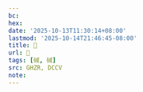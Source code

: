 ```yaml
---
bc:
hex:
date: '2025-10-13T11:30:14+08:00'
lastmod: '2025-10-14T21:46:45-08:00'
title: 󰤾
url: 󰤾
tags: [䂸, 䂸]
src: GHZR, DCCV
note:
---
```

